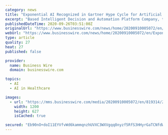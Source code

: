 ```yaml
---
category: news
title: "Exponential AI Recognized in Gartner Hype Cycle for Artificial Intelligence, 2020 for Decision Intelligence and Composite AI"
excerpt: "Based Intelligent Decision and Automation Platform Company, today announced that it has been recognized in the Gartner’s"
publishedDateTime: 2020-09-26T03:51:00Z
originalUrl: "https://www.businesswire.com/news/home/20200910005072/en/Exponential-AI-Recognized-in-Gartner-Hype-Cycle-for-Artificial-Intelligence-2020-for-Decision-Intelligence-and-Composite-AI"
webUrl: "https://www.businesswire.com/news/home/20200910005072/en/Exponential-AI-Recognized-in-Gartner-Hype-Cycle-for-Artificial-Intelligence-2020-for-Decision-Intelligence-and-Composite-AI"
type: article
quality: 27
heat: 27
published: false

provider:
  name: Business Wire
  domain: businesswire.com

topics:
  - AI
  - AI in Healthcare

images:
  - url: "https://mms.businesswire.com/media/20200910005072/en/819314/23/xAI_Logo.jpg"
    width: 1200
    height: 627
    isCached: true

secured: "Eb90nO+doI11EYVfvWd6kammqnzhUVXC3WXVgqq8nyzf5RfS3HHyrGaTCNfdWddfTJujdLGOflzeIl4wE1l7jJhcH2CuNGm4MoG377R09bwDtlmXOweX08kQn6KH+kAmaiW40pKiX1BHXFqnYPqe1exHU4sfpsw/RcyPfS5ppcQg4a43zuENc+z99odRqh+06OWXt9f882/VlIUttKWrXn7e8xyngIHrgAx1oUp3I+ecqr5ZvmuJYkZjGG20ZaOgl1sNaY2lp66foHi3Me67+oB2r2CNy40lvURPUAH7ZRNRuheODcnXVUvI7QjElSCW6+6krkiPPh4Y1eEkPhatVkirvAlTACRq/VUsj3mGaEw=;+D8I0T96aG5aPOAldJiuzA=="
---
```


